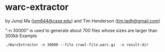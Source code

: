 # warc-extractor

by Junqi Ma (jxm844@case.edu) and Tim Henderson (tim.tadh@gmail.com)

"-n 30000" is used to generate about 700 files whose sizes are larger than 300kb
Example

```
./WarcExtractor -n 30000 --file crawl-file.warc.gz  -o result-dir
```
